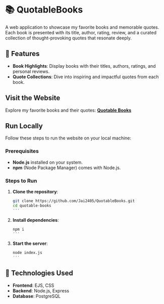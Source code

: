 # 📚 QuotableBooks  

A web application to showcase my favorite books and memorable quotes. Each book is presented with its title, author, rating, review, and a curated collection of thought-provoking quotes that resonate deeply.

## 🌟 Features  

- **Book Highlights**: Display books with their titles, authors, ratings, and personal reviews.  
- **Quote Collections**: Dive into inspiring and impactful quotes from each book.  

## **Visit the Website**
Explore my favorite books and their quotes: [**Quotable Books**](https://quotablebooks.onrender.com/)

## **Run Locally**
Follow these steps to run the website on your local machine:

### **Prerequisites**
- **Node.js** installed on your system.
- **npm** (Node Package Manager) comes with Node.js.

### **Steps to Run**
1. **Clone the repository**:
   ```bash
   git clone https://github.com/Jai2405/QuotableBooks.git
   cd quotable-books
   '''
2. **Install dependencies**:
   ```bash
   npm i
   '''
3. **Start the server**:
   ```bash
   node index.js
   '''
   
## 🚀 Technologies Used  

- **Frontend**: EJS, CSS  
- **Backend**: Node.js, Express  
- **Database**: PostgreSQL 
